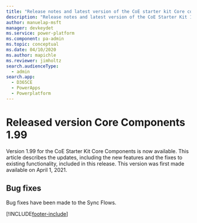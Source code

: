 ```yaml
---
title: "Release notes and latest version of the CoE starter kit Core components 1.99 | MicrosoftDocs"
description: "Release notes and latest version of the CoE Starter Kit 1.99."
author: manuelap-msft
manager: devkeydet
ms.service: power-platform
ms.component: pa-admin
ms.topic: conceptual
ms.date: 04/10/2020
ms.author: mapichle
ms.reviewer: jimholtz
search.audienceType: 
  - admin
search.app: 
  - D365CE
  - PowerApps
  - Powerplatform
---
```


# Released version Core Components 1.99

Version 1.99 for the CoE Starter Kit Core Components is now available. This article describes the updates, including the new features and the fixes to existing functionality, included in this release. This version was first made available on April 1, 2021.

## Bug fixes

Bug fixes have been made to the Sync Flows.

[!INCLUDE[footer-include](../../../includes/footer-banner.md)]